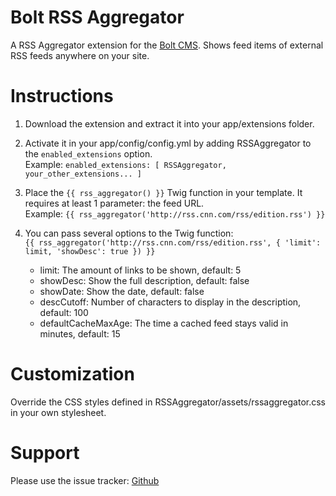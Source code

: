 Bolt RSS Aggregator
=======================

A RSS Aggregator extension for the [Bolt CMS](http://www.bolt.cm). Shows feed items of external RSS feeds anywhere on your site.

Instructions
=======================

1. Download the extension and extract it into your app/extensions folder.

2. Activate it in your app/config/config.yml by adding RSSAggregator to the `enabled_extensions` option.  
Example: `enabled_extensions: [ RSSAggregator, your_other_extensions... ]`

3. Place the `{{ rss_aggregator() }}` Twig function in your template. It requires at least 1 parameter: the feed URL.  
Example: `{{ rss_aggregator('http://rss.cnn.com/rss/edition.rss') }}`

4. You can pass several options to the Twig function:  
`{{ rss_aggregator('http://rss.cnn.com/rss/edition.rss', { 'limit': limit, 'showDesc': true }) }}`  
	+ limit: The amount of links to be shown, default: 5
	+ showDesc: Show the full description, default: false
	+ showDate: Show the date, default: false  
	+ descCutoff: Number of characters to display in the description, default: 100
	+ defaultCacheMaxAge: The time a cached feed stays valid in minutes, default: 15

Customization
=======================

Override the CSS styles defined in RSSAggregator/assets/rssaggregator.css in your own stylesheet.

Support
=======================

Please use the issue tracker: [Github](http://github.com/sekl/bolt-rssaggregator/issues)